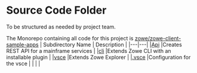 # Source Code Folder
To be structured as needed by project team.

The Monorepo containing all code for this project is [ zowe/zowe-client-sample-apps](https://github.com/zowe/zowe-client-sample-apps)
| Subdirectory Name | Description |
|---|---|
|[Api](https://github.com/zowe/zowe-client-sample-apps/tree/master/packages/api) |Creates REST API for a mainframe services |
|[cli](https://github.com/zowe/zowe-client-sample-apps/tree/master/packages/cli) |Extends Zowe CLI with an installable plugin |
|[vsce](https://github.com/zowe/zowe-client-sample-apps/tree/master/packages/vsce) |Extends Zowe Explorer |
|[.vsce](https://github.com/zowe/zowe-client-sample-apps/tree/master/.vscode) |Configuration for the vsce |
| | |
